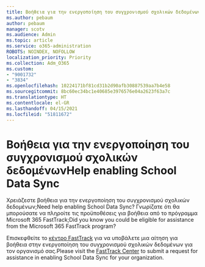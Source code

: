 ```yaml
---
title: Βοήθεια για την ενεργοποίηση του συγχρονισμού σχολικών δεδομένων
ms.author: pebaum
author: pebaum
manager: scotv
ms.audience: Admin
ms.topic: article
ms.service: o365-administration
ROBOTS: NOINDEX, NOFOLLOW
localization_priority: Priority
ms.collection: Adm_O365
ms.custom:
- "9001732"
- "3834"
ms.openlocfilehash: 10224171bf81cd31b2d90afb30887539aa7b4e58
ms.sourcegitcommit: 8bc60ec34bc1e40685e3976576e04a2623f63a7c
ms.translationtype: HT
ms.contentlocale: el-GR
ms.lasthandoff: 04/15/2021
ms.locfileid: "51811672"
---
```

# <a name="help-enabling-school-data-sync"></a><span data-ttu-id="ae631-102">Βοήθεια για την ενεργοποίηση του συγχρονισμού σχολικών δεδομένων</span><span class="sxs-lookup"><span data-stu-id="ae631-102">Help enabling School Data Sync</span></span>

<span data-ttu-id="ae631-103">Χρειάζεστε βοήθεια για την ενεργοποίηση του συγχρονισμού σχολικών δεδομένων;</span><span class="sxs-lookup"><span data-stu-id="ae631-103">Need help enabling School Data Sync?</span></span> <span data-ttu-id="ae631-104">Γνωρίζατε ότι θα μπορούσατε να πληροίτε τις προϋποθέσεις για βοήθεια από το πρόγραμμα Microsoft 365 FastTrack;</span><span class="sxs-lookup"><span data-stu-id="ae631-104">Did you know you could be eligible for assistance from the Microsoft 365 FastTrack program?</span></span>

<span data-ttu-id="ae631-105">Επισκεφθείτε το [κέντρο FastTrack](https://www.microsoft.com/fasttrack) για να υποβάλετε μια αίτηση για βοήθεια στην ενεργοποίηση του συγχρονισμού σχολικών δεδομένων για τον οργανισμό σας.</span><span class="sxs-lookup"><span data-stu-id="ae631-105">Please visit the [FastTrack Center](https://www.microsoft.com/fasttrack) to submit a request for assistance in enabling School Data Sync for your organization.</span></span>
